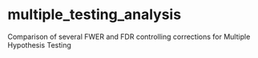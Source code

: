 # multiple_testing_analysis
Comparison of several FWER and FDR controlling corrections for Multiple Hypothesis Testing
